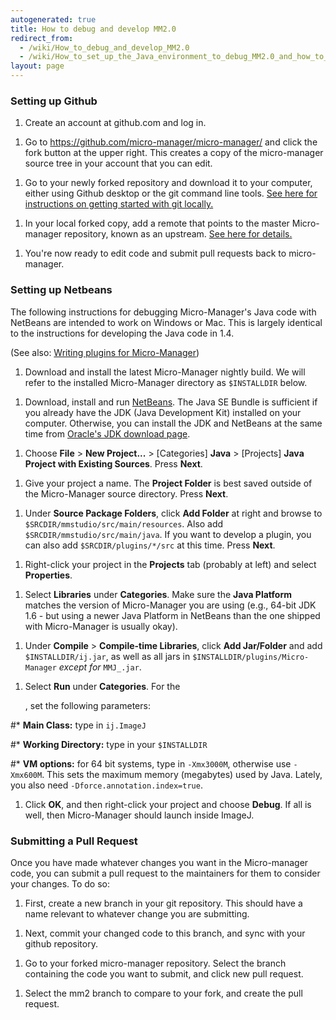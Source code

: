 ```yaml
---
autogenerated: true
title: How to debug and develop MM2.0
redirect_from:
  - /wiki/How_to_debug_and_develop_MM2.0
  - /wiki/How_to_set_up_the_Java_environment_to_debug_MM2.0_and_how_to_work_with_Github_and_submit_pull_requests.
layout: page
---
```


### Setting up Github

1.  Create an account at github.com and log in.

<!-- -->

1.  Go to <https://github.com/micro-manager/micro-manager/> and click
    the fork button at the upper right. This creates a copy of the
    micro-manager source tree in your account that you can edit.

<!-- -->

1.  Go to your newly forked repository and download it to your computer,
    either using Github desktop or the git command line tools. [See here
    for instructions on getting started with git
    locally.](https://help.github.com/articles/set-up-git/)

<!-- -->

1.  In your local forked copy, add a remote that points to the master
    Micro-manager repository, known as an upstream. [See here for
    details.](https://help.github.com/articles/configuring-a-remote-for-a-fork/)

<!-- -->

1.  You're now ready to edit code and submit pull requests back to
    micro-manager.

### Setting up Netbeans

The following instructions for debugging Micro-Manager's Java code with
NetBeans are intended to work on Windows or Mac. This is largely
identical to the instructions for developing the Java code in 1.4.

(See also: [Writing plugins for
Micro-Manager](Writing_plugins_for_Micro-Manager))

1.  Download and install the latest Micro-Manager nightly build. We will
    refer to the installed Micro-Manager directory as `$INSTALLDIR`
    below.

<!-- -->

1.  Download, install and run [NetBeans](http://netbeans.org). The Java
    SE Bundle is sufficient if you already have the JDK (Java
    Development Kit) installed on your computer. Otherwise, you can
    install the JDK and NetBeans at the same time from [Oracle's JDK
    download
    page](http://www.oracle.com/technetwork/java/javase/downloads/).

<!-- -->

1.  Choose **File** &gt; **New Project...** &gt; \[Categories\]
    **Java** &gt; \[Projects\] **Java Project with Existing Sources**.
    Press **Next**.

<!-- -->

1.  Give your project a name. The **Project Folder** is best saved
    outside of the Micro-Manager source directory. Press **Next**.

<!-- -->

1.  Under **Source Package Folders**, click **Add Folder** at right and
    browse to `$SRCDIR/mmstudio/src/main/resources`. Also add
    `$SRCDIR/mmstudio/src/main/java`. If you want to develop a plugin,
    you can also add `$SRCDIR/plugins/*/src` at this time. Press
    **Next**.

<!-- -->

1.  Right-click your project in the **Projects** tab (probably at left)
    and select **Properties**.

<!-- -->

1.  Select **Libraries** under **Categories**. Make sure the **Java
    Platform** matches the version of Micro-Manager you are using (e.g.,
    64-bit JDK 1.6 - but using a newer Java Platform in NetBeans than
    the one shipped with Micro-Manager is usually okay).

<!-- -->

1.  Under **Compile** &gt; **Compile-time Libraries**, click **Add
    Jar/Folder** and add `$INSTALLDIR/ij.jar`, as well as all jars in
    `$INSTALLDIR/plugins/Micro-Manager` *except for* `MMJ_.jar`.

<!-- -->

1.  Select **Run** under **Categories**. For the
    <default config>

    , set the following parameters:

\#\* **Main Class:** type in `ij.ImageJ`

\#\* **Working Directory:** type in your `$INSTALLDIR`

\#\* **VM options:** for 64 bit systems, type in `-Xmx3000M`, otherwise
use `-Xmx600M`. This sets the maximum memory (megabytes) used by Java.
Lately, you also need `-Dforce.annotation.index=true`.

1.  Click **OK**, and then right-click your project and choose
    **Debug**. If all is well, then Micro-Manager should launch inside
    ImageJ.

### Submitting a Pull Request

Once you have made whatever changes you want in the Micro-manager code,
you can submit a pull request to the maintainers for them to consider
your changes. To do so:

1.  First, create a new branch in your git repository. This should have
    a name relevant to whatever change you are submitting.

<!-- -->

1.  Next, commit your changed code to this branch, and sync with your
    github repository.

<!-- -->

1.  Go to your forked micro-manager repository. Select the branch
    containing the code you want to submit, and click new pull request.

<!-- -->

1.  Select the mm2 branch to compare to your fork, and create the pull
    request.
